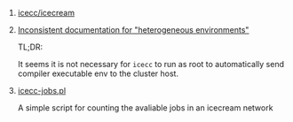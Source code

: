  1. [icecc/icecream](https://github.com/icecc/icecream)
 2. [Inconsistent documentation for "heterogeneous environments"](https://github.com/icecc/icecream/issues/398)
    
    TL;DR:
    
    It seems it is not necessary for `icecc` to run as root to automatically send compiler executable env to the cluster host.
    
 3. [icecc-jobs.pl](https://gist.github.com/mystor/27beaf86a4868a357dcd58f585b42c6a)
    
    A simple script for counting the avaliable jobs in an icecream network
